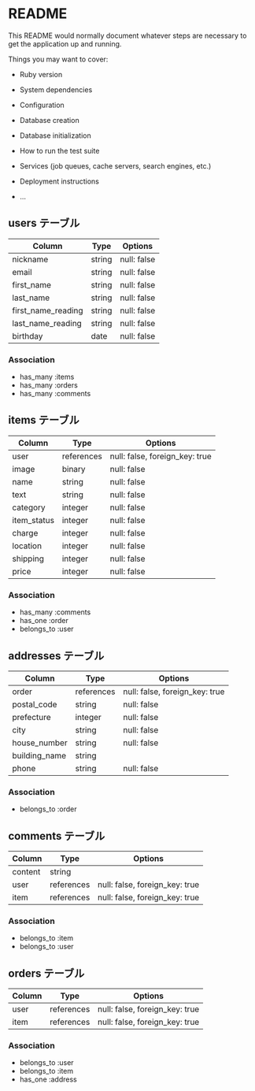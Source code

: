 # README

This README would normally document whatever steps are necessary to get the
application up and running.

Things you may want to cover:

* Ruby version

* System dependencies

* Configuration

* Database creation

* Database initialization

* How to run the test suite

* Services (job queues, cache servers, search engines, etc.)

* Deployment instructions

* ...


## users テーブル

| Column             | Type   | Options     |
| ------------------ | ------ | ----------- |
| nickname           | string | null: false |
| email              | string | null: false |
| first_name         | string | null: false |
| last_name          | string | null: false |
| first_name_reading | string | null: false |
| last_name_reading  | string | null: false |
| birthday           | date   | null: false |

### Association

- has_many :items
- has_many :orders
- has_many :comments

## items テーブル 

| Column      | Type       | Options                        |
| ------------| ---------- | ------------------------------ |
| user        | references | null: false, foreign_key: true |
| image       | binary     | null: false                    |
| name        | string     | null: false                    |
| text        | string     | null: false                    |
| category    | integer    | null: false                    |
| item_status | integer    | null: false                    |
| charge      | integer    | null: false                    |
| location    | integer    | null: false                    |
| shipping    | integer    | null: false                    |
| price       | integer    | null: false                    |

### Association

- has_many :comments
- has_one :order
- belongs_to :user

## addresses テーブル

| Column       | Type       | Options                        |
| -------------| ---------- | ------------------------------ |
| order        | references | null: false, foreign_key: true |
| postal_code  | string     | null: false                    |
| prefecture   | integer    | null: false                    |
| city         | string     | null: false                    |
| house_number | string     | null: false                    |
| building_name| string     |                                |
| phone        | string     | null: false                    |

### Association

- belongs_to :order

## comments テーブル

| Column       | Type       | Options                        |
| -------------| ---------- | ------------------------------ |
| content      | string     |                                |
| user         | references | null: false, foreign_key: true |
| item         | references | null: false, foreign_key: true |

### Association

- belongs_to :item
- belongs_to :user


## orders テーブル

| Column       | Type       | Options                        |
| -------------| ---------- | ------------------------------ |
| user         | references | null: false, foreign_key: true |
| item         | references | null: false, foreign_key: true |

### Association

- belongs_to :user
- belongs_to :item
- has_one :address
